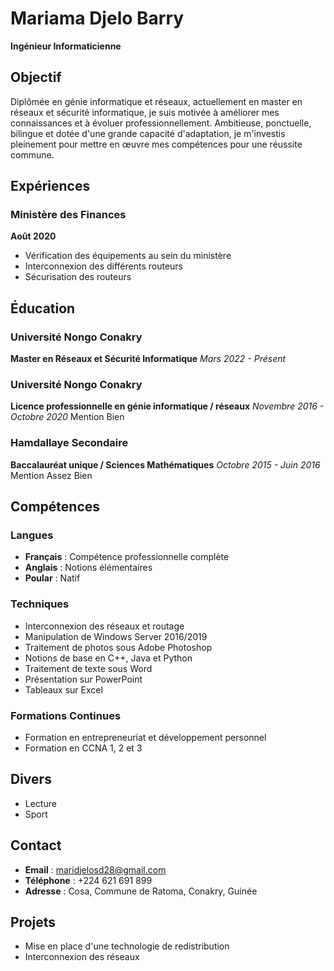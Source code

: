 # Mariama Djelo Barry

**Ingénieur Informaticienne**

## Objectif

Diplômée en génie informatique et réseaux, actuellement en master en réseaux et sécurité informatique, je suis motivée à améliorer mes connaissances et à évoluer professionnellement. Ambitieuse, ponctuelle, bilingue et dotée d'une grande capacité d'adaptation, je m'investis pleinement pour mettre en œuvre mes compétences pour une réussite commune.

## Expériences

### Ministère des Finances
**Août 2020**

- Vérification des équipements au sein du ministère
- Interconnexion des différents routeurs
- Sécurisation des routeurs

## Éducation

### Université Nongo Conakry
**Master en Réseaux et Sécurité Informatique**
*Mars 2022 - Présent*

### Université Nongo Conakry
**Licence professionnelle en génie informatique / réseaux**
*Novembre 2016 - Octobre 2020*
Mention Bien

### Hamdallaye Secondaire
**Baccalauréat unique / Sciences Mathématiques**
*Octobre 2015 - Juin 2016*
Mention Assez Bien

## Compétences

### Langues
- **Français** : Compétence professionnelle complète
- **Anglais** : Notions élémentaires
- **Poular** : Natif

### Techniques
- Interconnexion des réseaux et routage
- Manipulation de Windows Server 2016/2019
- Traitement de photos sous Adobe Photoshop
- Notions de base en C++, Java et Python
- Traitement de texte sous Word
- Présentation sur PowerPoint
- Tableaux sur Excel

### Formations Continues
- Formation en entrepreneuriat et développement personnel
- Formation en CCNA 1, 2 et 3

## Divers
- Lecture
- Sport

## Contact

- **Email** : maridjelosd28@gmail.com
- **Téléphone** : +224 621 691 899
- **Adresse** : Cosa, Commune de Ratoma, Conakry, Guinée

## Projets

- Mise en place d'une technologie de redistribution
- Interconnexion des réseaux

